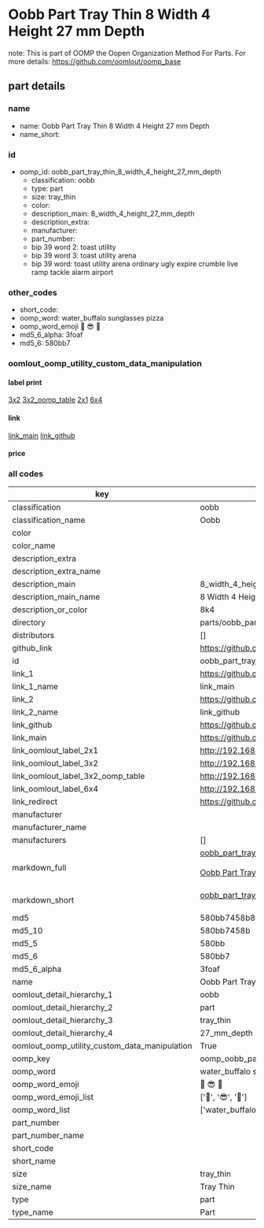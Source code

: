 # Oobb Part Tray Thin 8 Width 4 Height 27 mm Depth  

note: This is part of OOMP the Oopen Organization Method For Parts. For more details: https://github.com/oomlout/oomp_base

##  part details
  







### name
* name: Oobb Part Tray Thin 8 Width 4 Height 27 mm Depth
* name_short: 
### id
* oomp_id: oobb_part_tray_thin_8_width_4_height_27_mm_depth
  * classification: oobb
  * type: part
  * size: tray_thin
  * color: 
  * description_main: 8_width_4_height_27_mm_depth
  * description_extra: 
  * manufacturer: 
  * part_number: 
  * bip 39 word 2: toast utility
  * bip 39 word 3: toast utility arena
  * bip 39 word: toast utility arena ordinary ugly expire crumble live ramp tackle alarm airport

### other_codes
* short_code: 
* oomp_word: water_buffalo sunglasses pizza
* oomp_word_emoji :water_buffalo: :sunglasses: :pizza:
* md5_6_alpha: 3foaf
* md5_6: 580bb7






### oomlout_oomp_utility_custom_data_manipulation
#### label print
[3x2](http://192.168.1.245:1112/?label=oomp%203foaf)
[3x2_oomp_table](http://192.168.1.108:1112/?label=oomp%203foaf)
[2x1](http://192.168.1.242:1112/?label=oomp%203foaf)
[6x4](http://192.168.1.55:1112/?label=oomp%203foaf)    

#### link

[link_main](https://github.com/oomlout/oomlout_oomp_version_1_messy/tree/main/parts/oobb_part_tray_thin_8_width_4_height_27_mm_depth) [link_github](https://github.com/oomlout/oomlout_oomp_version_1_messy/tree/main/parts/oobb_part_tray_thin_8_width_4_height_27_mm_depth)                             

#### price







### all codes 
| key | value |  
| --- | --- |  
| classification | oobb |  
| classification_name | Oobb |  
| color |  |  
| color_name |  |  
| description_extra |  |  
| description_extra_name |  |  
| description_main | 8_width_4_height_27_mm_depth |  
| description_main_name | 8 Width 4 Height 27 mm Depth |  
| description_or_color | 8k4 |  
| directory | parts/oobb_part_tray_thin_8_width_4_height_27_mm_depth |  
| distributors | [] |  
| github_link | https://github.com/oomlout/oomlout_oomp_part_src/tree/main/parts/oobb_part_tray_thin_8_width_4_height_27_mm_depth |  
| id | oobb_part_tray_thin_8_width_4_height_27_mm_depth |  
| link_1 | https://github.com/oomlout/oomlout_oomp_version_1_messy/tree/main/parts/oobb_part_tray_thin_8_width_4_height_27_mm_depth |  
| link_1_name | link_main |  
| link_2 | https://github.com/oomlout/oomlout_oomp_version_1_messy/tree/main/parts/oobb_part_tray_thin_8_width_4_height_27_mm_depth |  
| link_2_name | link_github |  
| link_github | https://github.com/oomlout/oomlout_oomp_version_1_messy/tree/main/parts/oobb_part_tray_thin_8_width_4_height_27_mm_depth |  
| link_main | https://github.com/oomlout/oomlout_oomp_version_1_messy/tree/main/parts/oobb_part_tray_thin_8_width_4_height_27_mm_depth |  
| link_oomlout_label_2x1 | http://192.168.1.242:1112/?label=oomp%203foaf |  
| link_oomlout_label_3x2 | http://192.168.1.245:1112/?label=oomp%203foaf |  
| link_oomlout_label_3x2_oomp_table | http://192.168.1.108:1112/?label=oomp%203foaf |  
| link_oomlout_label_6x4 | http://192.168.1.55:1112/?label=oomp%203foaf |  
| link_redirect | https://github.com/oomlout/oomlout_oomp_version_1_messy/tree/main/parts/oobb_part_tray_thin_8_width_4_height_27_mm_depth |  
| manufacturer |  |  
| manufacturer_name |  |  
| manufacturers | [] |  
| markdown_full | [oobb_part_tray_thin_8_width_4_height_27_mm_depth](none)<br>[](none)<br>[Oobb Part Tray Thin 8 Width 4 Height 27 Mm Depth](none)<br><br> |  
| markdown_short | [oobb_part_tray_thin_8_width_4_height_27_mm_depth](none)<br><br> |  
| md5 | 580bb7458b82a69941f609c416fc1718 |  
| md5_10 | 580bb7458b |  
| md5_5 | 580bb |  
| md5_6 | 580bb7 |  
| md5_6_alpha | 3foaf |  
| name | Oobb Part Tray Thin 8 Width 4 Height 27 mm Depth |  
| oomlout_detail_hierarchy_1 | oobb |  
| oomlout_detail_hierarchy_2 | part |  
| oomlout_detail_hierarchy_3 | tray_thin |  
| oomlout_detail_hierarchy_4 | 27_mm_depth |  
| oomlout_oomp_utility_custom_data_manipulation | True |  
| oomp_key | oomp_oobb_part_tray_thin_8_width_4_height_27_mm_depth |  
| oomp_word | water_buffalo sunglasses pizza |  
| oomp_word_emoji | :water_buffalo: :sunglasses: :pizza: |  
| oomp_word_emoji_list | [':water_buffalo:', ':sunglasses:', ':pizza:'] |  
| oomp_word_list | ['water_buffalo', 'sunglasses', 'pizza'] |  
| part_number |  |  
| part_number_name |  |  
| short_code |  |  
| short_name |  |  
| size | tray_thin |  
| size_name | Tray Thin |  
| type | part |  
| type_name | Part |  
